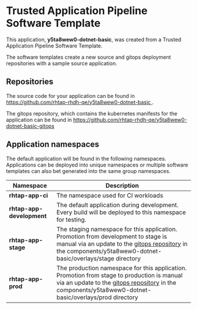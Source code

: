 # Trusted Application Pipeline Software Template

This application, **y5ta8wew0-dotnet-basic**, was created from a Trusted Application Pipeline Software Template.

The software templates create a new source and gitops deployment repositories with a sample source application. 

## Repositories

The source code for your application can be found in [https://github.com/rhtap-rhdh-qe/y5ta8wew0-dotnet-basic ](https://github.com/rhtap-rhdh-qe/y5ta8wew0-dotnet-basic ).
 
The gitops repository, which contains the kubernetes manifests for the application can be found in 
[https://github.com/rhtap-rhdh-qe/y5ta8wew0-dotnet-basic-gitops ](https://github.com/rhtap-rhdh-qe/y5ta8wew0-dotnet-basic-gitops ) 

## Application namespaces 

The default application will be found in the following namespaces. Applications can be deployed into unique namespaces or multiple software templates can also bet generated into the same group namespaces.  

|  Namespace   |  Description   |  
| -------- | -------- |
| **rhtap-app-ci** | The namespace used for CI workloads |
| **rhtap-app-development** | The default application during development. Every build will be deployed to this namespace for testing. |
| **rhtap-app-stage** | The staging namespace for this application. Promotion from development to stage is manual via an update to the [gitops repository](https://github.com/rhtap-rhdh-qe/y5ta8wew0-dotnet-basic-gitops ) in the components/y5ta8wew0-dotnet-basic/overlays/stage directory |
| **rhtap-app-prod** | The production namespace for this application. Promotion from stage to production is manual via an update to the [gitops repository](https://github.com/rhtap-rhdh-qe/y5ta8wew0-dotnet-basic-gitops ) in the components/y5ta8wew0-dotnet-basic/overlays/prod directory |